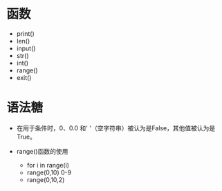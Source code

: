 # 函数
- print()
- len()
- input()
- str()
- int()
- range()
- exit()

# 语法糖
- 在用于条件时，0、0.0 和' '（空字符串）被认为是False，其他值被认为是True。
- range()函数的使用

    - for i in range(i)
    - range(0,10) 0-9
    - range(0,10,2)
    